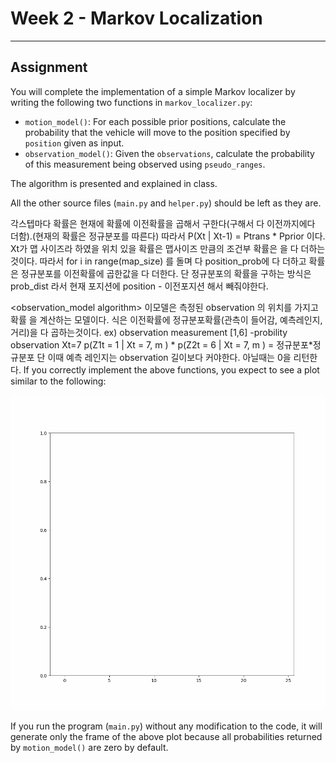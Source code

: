 # Week 2 - Markov Localization

---

[//]: # (Image References)
[plot]: ./markov.gif

## Assignment

You will complete the implementation of a simple Markov localizer by writing the following two functions in `markov_localizer.py`:

* `motion_model()`: For each possible prior positions, calculate the probability that the vehicle will move to the position specified by `position` given as input.
* `observation_model()`: Given the `observations`, calculate the probability of this measurement being observed using `pseudo_ranges`.

The algorithm is presented and explained in class.

All the other source files (`main.py` and `helper.py`) should be left as they are.


<motion model algorithm>
각스텝마다 확률은 현재에 확률에 이전확률을 곱해서 구한다(구해서 다 이전까지에다 더함).(현재의 확률은 정규분포를 따른다)
따라서 P(Xt | Xt-1) = Ptrans * Pprior 이다.
Xt가 맵 사이즈라 하였을 위치 있을 확률은 맵사이즈 만큼의 조건부 확률은 을 다 더하는것이다.
따라서 for i in range(map_size)  를 돌며 다 position_prob에 다 더하고 
확률은 정규분포를 이전확률에 곱한값을 다 더한다.
단 정규분포의 확률을 구하는 방식은 prob_dist 라서 현재 포지션에 position - 이전포지션 해서 빼줘야한다.





<observation_model algorithm>
이모델은 측정된 observation 의 위치를 가지고 확률 을 계산하는 모델이다.
식은 이전확률에 정규분포확률(관측이 들어감, 예측레인지, 거리)을 다 곱하는것이다. 
ex) observation measurement [1,6]
-probility observation Xt=7
p(Z1t = 1 | Xt = 7, m ) * p(Z2t = 6 | Xt = 7, m ) = 정규분포*정규분포
단 이때 예측 레인지는 observation 길이보다 커야한다.
아닐때는 0을 리턴한다.
If you correctly implement the above functions, you expect to see a plot similar to the following:

![Expected Result of Markov Localization][plot]

If you run the program (`main.py`) without any modification to the code, it will generate only the frame of the above plot because all probabilities returned by `motion_model()` are zero by default.

